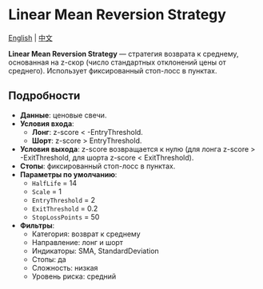 # Linear Mean Reversion Strategy
[English](README.md) | [中文](README_cn.md)

**Linear Mean Reversion Strategy** — стратегия возврата к среднему, основанная на z-скор (число стандартных отклонений цены от среднего). Использует фиксированный стоп-лосс в пунктах.

## Подробности
- **Данные**: ценовые свечи.
- **Условия входа**:
  - **Лонг**: z-score < -EntryThreshold.
  - **Шорт**: z-score > EntryThreshold.
- **Условия выхода**: z-score возвращается к нулю (для лонга z-score > -ExitThreshold, для шорта z-score < ExitThreshold).
- **Стопы**: фиксированный стоп-лосс в пунктах.
- **Параметры по умолчанию**:
  - `HalfLife` = 14
  - `Scale` = 1
  - `EntryThreshold` = 2
  - `ExitThreshold` = 0.2
  - `StopLossPoints` = 50
- **Фильтры**:
  - Категория: возврат к среднему
  - Направление: лонг и шорт
  - Индикаторы: SMA, StandardDeviation
  - Стопы: да
  - Сложность: низкая
  - Уровень риска: средний
